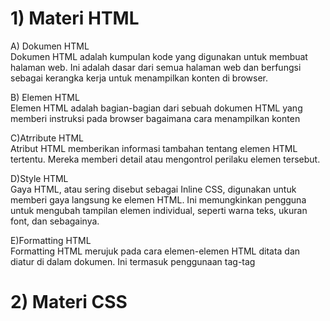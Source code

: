 <h1>1) Materi HTML</h1>
   A) Dokumen HTML<br>
   Dokumen HTML adalah kumpulan kode yang digunakan untuk membuat halaman web. Ini adalah dasar dari semua halaman web dan berfungsi sebagai kerangka kerja untuk menampilkan konten di 
   browser.<br>
   
   B) Elemen HTML<br>
   Elemen HTML adalah bagian-bagian dari sebuah dokumen HTML yang memberi instruksi pada browser bagaimana cara menampilkan konten<br>
   
   C)Atrribute HTML<br>
   Atribut HTML memberikan informasi tambahan tentang elemen HTML tertentu. Mereka memberi detail atau mengontrol perilaku elemen tersebut.<br>
   
   D)Style HTML<br>
   Gaya HTML, atau sering disebut sebagai Inline CSS, digunakan untuk memberi gaya langsung ke elemen HTML. Ini memungkinkan pengguna untuk mengubah tampilan elemen individual, seperti 
   warna teks, ukuran font, dan sebagainya.<br>
   
   E)Formatting HTML<br>
   Formatting HTML merujuk pada cara elemen-elemen HTML ditata dan diatur di dalam dokumen. Ini termasuk penggunaan tag-tag 
<h1>2) Materi CSS</h1>
  


  

  

